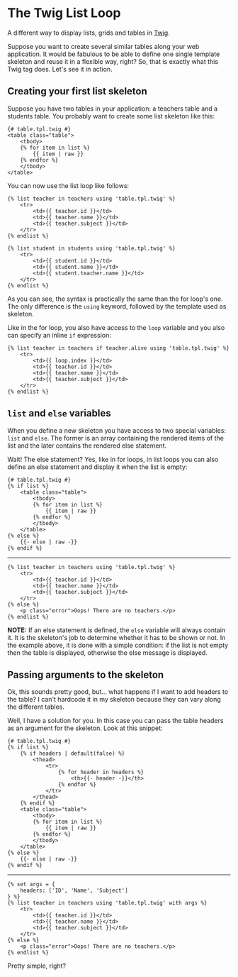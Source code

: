 # The Twig List Loop

A different way to display lists, grids and tables in [Twig](https://twig.sensiolabs.org/).

Suppose you want to create several similar tables along your web application. It would be fabulous to be able to
define one single template skeleton and reuse it in a flexible way, right? So, that is exactly what this Twig tag does.
Let's see it in action.

## Creating your first list skeleton
    
Suppose you have two tables in your application: a teachers table and a students table. You probably want to create
some list skeleton like this:

    {# table.tpl.twig #}
    <table class="table">
        <tbody>
        {% for item in list %}
            {{ item | raw }}
        {% endfor %}
        </tbody>
    </table>

You can now use the list loop like follows:

    {% list teacher in teachers using 'table.tpl.twig' %}
        <tr>
            <td>{{ teacher.id }}</td>
            <td>{{ teacher.name }}</td>
            <td>{{ teacher.subject }}</td>
        </tr>
    {% endlist %}

    {% list student in students using 'table.tpl.twig' %}
        <tr>
            <td>{{ student.id }}</td>
            <td>{{ student.name }}</td>
            <td>{{ student.teacher.name }}</td>
        </tr>
    {% endlist %}

As you can see, the syntax is practically the same than the for loop's one. The only difference is the `using`
keyword, followed by the template used as skeleton.

Like in the for loop, you also have access to the `loop` variable and you also can specify an inline `if` expression:

    {% list teacher in teachers if teacher.alive using 'table.tpl.twig' %}
        <tr>
            <td>{{ loop.index }}</td>
            <td>{{ teacher.id }}</td>
            <td>{{ teacher.name }}</td>
            <td>{{ teacher.subject }}</td>
        </tr>
    {% endlist %}

## `list` and `else` variables

When you define a new skeleton you have access to two special variables: `list` and `else`. The former is an
array containing the rendered items of the list and the later contains the rendered else statement.

Wait! The else statement? Yes, like in for loops, in list loops you can also define an else statement and display
it when the list is empty:

    {# table.tpl.twig #}
    {% if list %}
        <table class="table">
            <tbody>
            {% for item in list %}
                {{ item | raw }}
            {% endfor %}
            </tbody>
        </table>
    {% else %}
        {{- else | raw -}}
    {% endif %}

***

    {% list teacher in teachers using 'table.tpl.twig' %}
        <tr>
            <td>{{ teacher.id }}</td>
            <td>{{ teacher.name }}</td>
            <td>{{ teacher.subject }}</td>
        </tr>
    {% else %}
        <p class="error">Oops! There are no teachers.</p>
    {% endlist %}

**NOTE:** If an else statement is defined, the `else` variable will always contain it. It is the skeleton's job
to determine whether it has to be shown or not. In the example above, it is done with a simple condition: if
the list is not empty then the table is displayed, otherwise the else message is displayed.

## Passing arguments to the skeleton

Ok, this sounds pretty good, but... what happens if I want to add headers to the table? I can't hardcode it in my
skeleton because they can vary along the different tables.

Well, I have a solution for you. In this case you can pass the table headers as an argument for the skeleton.
Look at this snippet:

    {# table.tpl.twig #}
    {% if list %}
        {% if headers | default(false) %}
            <thead>
                <tr>
                    {% for header in headers %}
                        <th>{{- header -}}</th>
                    {% endfor %}
                </tr>
            </thead>
        {% endif %}
        <table class="table">
            <tbody>
            {% for item in list %}
                {{ item | raw }}
            {% endfor %}
            </tbody>
        </table>
    {% else %}
        {{- else | raw -}}
    {% endif %}

***

    {% set args = {
        headers: ['ID', 'Name', 'Subject']
    } %}
    {% list teacher in teachers using 'table.tpl.twig' with args %}
        <tr>
            <td>{{ teacher.id }}</td>
            <td>{{ teacher.name }}</td>
            <td>{{ teacher.subject }}</td>
        </tr>
    {% else %}
        <p class="error">Oops! There are no teachers.</p>
    {% endlist %}

Pretty simple, right?
